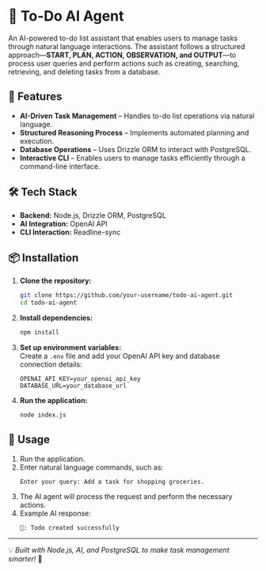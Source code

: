 # 📌 To-Do AI Agent

An AI-powered to-do list assistant that enables users to manage tasks through natural language interactions. The assistant follows a structured approach—**START, PLAN, ACTION, OBSERVATION, and OUTPUT**—to process user queries and perform actions such as creating, searching, retrieving, and deleting tasks from a database.

## 🚀 Features
- **AI-Driven Task Management** – Handles to-do list operations via natural language.
- **Structured Reasoning Process** – Implements automated planning and execution.
- **Database Operations** – Uses Drizzle ORM to interact with PostgreSQL.
- **Interactive CLI** – Enables users to manage tasks efficiently through a command-line interface.

## 🛠️ Tech Stack
- **Backend:** Node.js, Drizzle ORM, PostgreSQL
- **AI Integration:** OpenAI API
- **CLI Interaction:** Readline-sync

## 📦 Installation
1. **Clone the repository:**  
   ```sh
   git clone https://github.com/your-username/todo-ai-agent.git
   cd todo-ai-agent
   ```
2. **Install dependencies:**  
   ```sh
   npm install
   ```
3. **Set up environment variables:**  
   Create a `.env` file and add your OpenAI API key and database connection details:
   ```env
   OPENAI_API_KEY=your_openai_api_key
   DATABASE_URL=your_database_url
   ```
4. **Run the application:**  
   ```sh
   node index.js
   ```

## 📖 Usage
1. Run the application.
2. Enter natural language commands, such as:
   ```
   Enter your query: Add a task for shopping groceries.
   ```
3. The AI agent will process the request and perform the necessary actions.
4. Example AI response:
   ```
   🤖: Todo created successfully
   ```



---

💡 *Built with Node.js, AI, and PostgreSQL to make task management smarter!* 🚀

